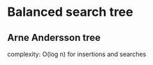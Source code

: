 # Balanced search tree

## Arne Andersson tree
  
  complexity: O(log n) for insertions and searches
